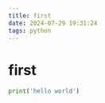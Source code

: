 ```yaml
---
title: first
date: 2024-07-29 19:31:24
tags: python
---
```


# first

```python
print('hello world')
```
